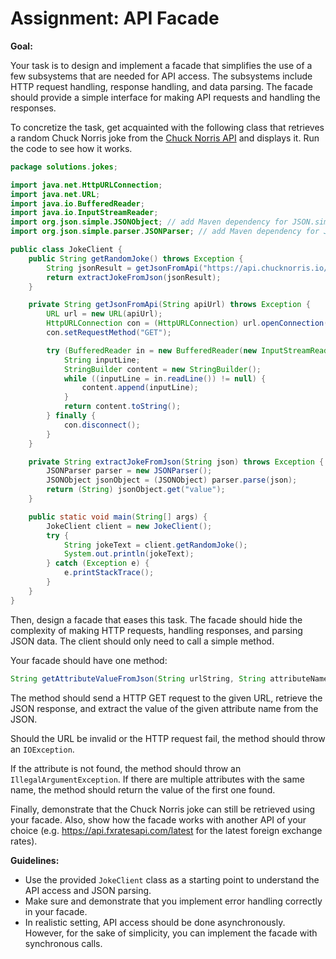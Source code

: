 # Assignment: API Facade

**Goal:**

Your task is to design and implement a facade that simplifies the use of a few subsystems that are needed for API access. The subsystems include HTTP request handling, response handling, and data parsing. The facade should provide a simple interface for making API requests and handling the responses.

To concretize the task, get acquainted with the following class that retrieves a random Chuck Norris joke from the [Chuck Norris API](https://api.chucknorris.io/) and displays it. Run the code to see how it works.

```java
package solutions.jokes;

import java.net.HttpURLConnection;
import java.net.URL;
import java.io.BufferedReader;
import java.io.InputStreamReader;
import org.json.simple.JSONObject; // add Maven dependency for JSON.simple
import org.json.simple.parser.JSONParser; // add Maven dependency for JSON.simple

public class JokeClient {
    public String getRandomJoke() throws Exception {
        String jsonResult = getJsonFromApi("https://api.chucknorris.io/jokes/random");
        return extractJokeFromJson(jsonResult);
    }

    private String getJsonFromApi(String apiUrl) throws Exception {
        URL url = new URL(apiUrl);
        HttpURLConnection con = (HttpURLConnection) url.openConnection();
        con.setRequestMethod("GET");

        try (BufferedReader in = new BufferedReader(new InputStreamReader(con.getInputStream()))) {
            String inputLine;
            StringBuilder content = new StringBuilder();
            while ((inputLine = in.readLine()) != null) {
                content.append(inputLine);
            }
            return content.toString();
        } finally {
            con.disconnect();
        }
    }

    private String extractJokeFromJson(String json) throws Exception {
        JSONParser parser = new JSONParser();
        JSONObject jsonObject = (JSONObject) parser.parse(json);
        return (String) jsonObject.get("value");
    }

    public static void main(String[] args) {
        JokeClient client = new JokeClient();
        try {
            String jokeText = client.getRandomJoke();
            System.out.println(jokeText);
        } catch (Exception e) {
            e.printStackTrace();
        }
    }
}
```

Then, design a facade that eases this task. The facade should hide the complexity of making HTTP requests, handling responses, and parsing JSON data. The client should only need to call a simple method.

Your facade should have one method:

```java
String getAttributeValueFromJson(String urlString, String attributeName) throws IllegalArgumentException, IOException;
```

The method should send a HTTP GET request to the given URL, retrieve the JSON response, and extract the value of the given attribute name from the JSON.

Should the URL be invalid or the HTTP request fail, the method should throw an `IOException`.

If the attribute is not found, the method should throw an `IllegalArgumentException`. If there are multiple attributes with the same name, the method should return the value of the first one found.

Finally, demonstrate that the Chuck Norris joke can still be retrieved using your facade. Also, show how the facade works with another API of your choice (e.g. https://api.fxratesapi.com/latest for the latest foreign exchange rates).

**Guidelines:**

- Use the provided `JokeClient` class as a starting point to understand the API access and JSON parsing.
- Make sure and demonstrate that you implement error handling correctly in your facade.
- In realistic setting, API access should be done asynchronously. However, for the sake of simplicity, you can implement the facade with synchronous calls.